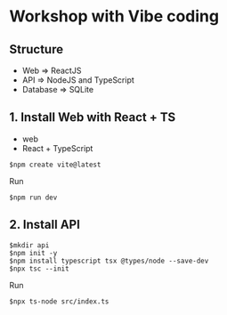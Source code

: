 # Workshop with Vibe coding

## Structure
* Web => ReactJS
* API  => NodeJS and TypeScript
* Database => SQLite

## 1. Install Web with React + TS
* web
* React + TypeScript
```
$npm create vite@latest
```

Run
```
$npm run dev
```

## 2. Install API
```
$mkdir api
$npm init -y
$npm install typescript tsx @types/node --save-dev
$npx tsc --init
```

Run 
```
$npx ts-node src/index.ts
```